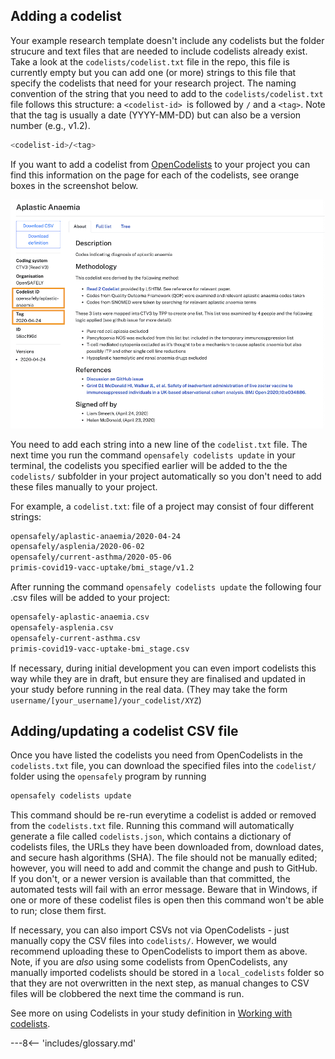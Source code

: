 ## Adding a codelist

Your example research template doesn't include any codelists but the folder strucure and text files that are needed to include codelists already exist. 
Take a look at the `codelists/codelist.txt` file in the repo, this file is currently empty but you can add one (or more) strings to this file that specify the codelists that need for your research project. 
The naming convention of the string that you need to add to the `codelists/codelist.txt` file follows this structure: a `<codelist-id> `is followed by `/` and a `<tag>`.
Note that the tag is usually a date (YYYY-MM-DD) but can also be a version number (e.g., v1.2).

```bash
<codelist-id>/<tag>
```

If you want to add a codelist from [OpenCodelists](https://www.opencodelists.org) to your project you can find this information on the page for each of the codelists, see orange boxes in the screenshot below.

![Finding the codelist id and tag on OpenCodelists.](images/adding-codelist-id-tag.png)

You need to add each string into a new line of the `codelist.txt` file. 
The next time you run the command `opensafely codelists update` in your terminal, the codelists you specified earlier will be added to the the `codelists/` subfolder in your project automatically so you don't need to add these files manually to your project.

For example, a `codelist.txt`: file of a project may consist of four different strings:

```bash
opensafely/aplastic-anaemia/2020-04-24
opensafely/asplenia/2020-06-02
opensafely/current-asthma/2020-05-06
primis-covid19-vacc-uptake/bmi_stage/v1.2
```

After running the command `opensafely codelists update` the following four .csv files will be added to your project:

```bash
opensafely-aplastic-anaemia.csv
opensafely-asplenia.csv
opensafely-current-asthma.csv
primis-covid19-vacc-uptake-bmi_stage.csv
```

If necessary, during initial development you can even import codelists this way while they are in draft, but ensure they are finalised and updated in your study before running in the real data. (They may take the form `username/[your_username]/your_codelist/XYZ`)

## Adding/updating a codelist CSV file
Once you have listed the codelists you need from OpenCodelists in the `codelists.txt` file, you can download the specified files into the `codelist/` folder using the `opensafely` program by running

```bash
opensafely codelists update
```

This command should be re-run everytime a codelist is added or removed from the `codelists.txt` file. Running this command will automatically generate a file called `codelists.json`, which contains a dictionary of codelists files, the URLs they have been downloaded from, download dates, and secure hash algorithms (SHA). The file should not be manually edited; however, you will need to add and commit the change and push to GitHub. If you don't, or a newer version is available than that committed, the automated tests will fail with an error message. Beware that in Windows, if one or more of these codelist files is open then this command won't be able to run; close them first. 

If necessary, you can also import CSVs not via OpenCodelists - just manually copy the CSV files into `codelists/`. However, we would recommend uploading these to OpenCodelists to import them as above. Note, if you are _also_ using some codelists from OpenCodelists, any manually imported codelists should be stored in a `local_codelists` folder so that they are not overwritten in the next step, as manual changes to CSV files will be clobbered the next time the command is run. 

See more on using Codelists in your study definition in [Working with codelists](study-def-codelists.md).

---8<-- 'includes/glossary.md'
